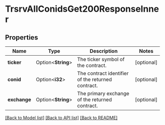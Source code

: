 # TrsrvAllConidsGet200ResponseInner

## Properties

Name | Type | Description | Notes
------------ | ------------- | ------------- | -------------
**ticker** | Option<**String**> | The ticker symbol of the contract. | [optional]
**conid** | Option<**i32**> | The contract identifier of the returned contract. | [optional]
**exchange** | Option<**String**> | The primary exchange of the returned contract. | [optional]

[[Back to Model list]](../README.md#documentation-for-models) [[Back to API list]](../README.md#documentation-for-api-endpoints) [[Back to README]](../README.md)


